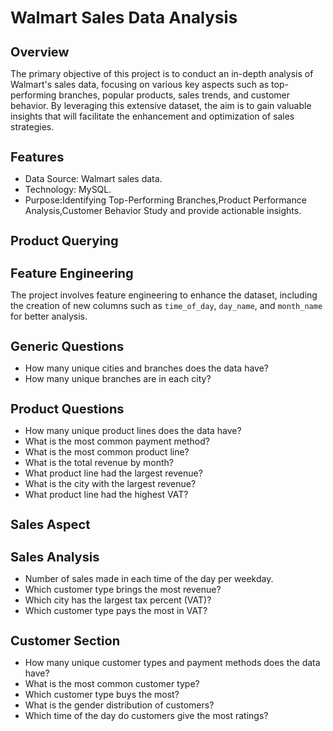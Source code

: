 <h1 style="font-size: 26px;">Walmart Sales Data Analysis</h1>

<p style="font-size: 16px;">
        
<h1 style="font-size: 20px;">Overview </h1>

The primary objective of this project is to conduct an in-depth analysis of Walmart's sales data, focusing on various key aspects such as top-performing branches, popular products, sales trends, and customer behavior. By leveraging this extensive dataset, the aim is to gain valuable insights that will facilitate the enhancement and optimization of sales strategies.
<h1 style="font-size: 20px;"> Features </h1> 

- Data Source: Walmart sales data.
- Technology: MySQL.
- Purpose:Identifying Top-Performing Branches,Product Performance Analysis,Customer Behavior Study and provide actionable insights.

<h1 style="font-size: 20px;">Product Querying  </h1>

<h1 style="font-size: 20px;">Feature Engineering </h1>

The project involves feature engineering to enhance the dataset, including the creation of new columns such as `time_of_day`, `day_name`, and `month_name` for better analysis.

 <h1 style="font-size: 20px;">Generic Questions </h1>

- How many unique cities and branches does the data have?
- How many unique branches are in each city?

<h1 style="font-size: 20px;">Product Questions</h1>

- How many unique product lines does the data have?
- What is the most common payment method?
- What is the most common product line?
- What is the total revenue by month?
- What product line had the largest revenue?
- What is the city with the largest revenue?
- What product line had the highest VAT?

<h1 style="font-size: 20px;">Sales Aspect </h1>

<h1 style="font-size: 20px;">Sales Analysis </h1>

- Number of sales made in each time of the day per weekday.
- Which customer type brings the most revenue?
- Which city has the largest tax percent (VAT)?
- Which customer type pays the most in VAT?

 <h1 style="font-size: 20px;">Customer Section  </h1>

- How many unique customer types and payment methods does the data have?
- What is the most common customer type?
- Which customer type buys the most?
- What is the gender distribution of customers?
- Which time of the day do customers give the most ratings?
  
</p>

